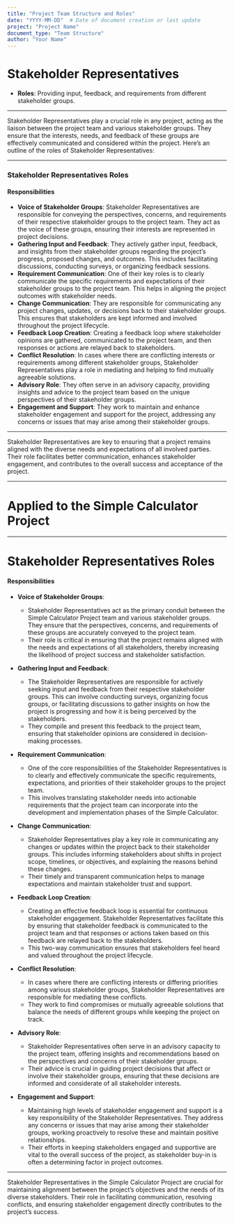 ```yaml
---
title: "Project Team Structure and Roles"
date: "YYYY-MM-DD"  # Date of document creation or last update
project: "Project Name"
document_type: "Team Structure"
author: "Your Name"
---
```

# Stakeholder Representatives

- **Roles**: Providing input, feedback, and requirements from different stakeholder groups.

---
Stakeholder Representatives play a crucial role in any project, acting as the liaison between the project team and various stakeholder groups. They ensure that the interests, needs, and feedback of these groups are effectively communicated and considered within the project. Here’s an outline of the roles of Stakeholder Representatives:

---

### Stakeholder Representatives Roles

#### Responsibilities
- **Voice of Stakeholder Groups**: Stakeholder Representatives are responsible for conveying the perspectives, concerns, and requirements of their respective stakeholder groups to the project team. They act as the voice of these groups, ensuring their interests are represented in project decisions.
- **Gathering Input and Feedback**: They actively gather input, feedback, and insights from their stakeholder groups regarding the project’s progress, proposed changes, and outcomes. This includes facilitating discussions, conducting surveys, or organizing feedback sessions.
- **Requirement Communication**: One of their key roles is to clearly communicate the specific requirements and expectations of their stakeholder groups to the project team. This helps in aligning the project outcomes with stakeholder needs.
- **Change Communication**: They are responsible for communicating any project changes, updates, or decisions back to their stakeholder groups. This ensures that stakeholders are kept informed and involved throughout the project lifecycle.
- **Feedback Loop Creation**: Creating a feedback loop where stakeholder opinions are gathered, communicated to the project team, and then responses or actions are relayed back to stakeholders.
- **Conflict Resolution**: In cases where there are conflicting interests or requirements among different stakeholder groups, Stakeholder Representatives play a role in mediating and helping to find mutually agreeable solutions.
- **Advisory Role**: They often serve in an advisory capacity, providing insights and advice to the project team based on the unique perspectives of their stakeholder groups.
- **Engagement and Support**: They work to maintain and enhance stakeholder engagement and support for the project, addressing any concerns or issues that may arise among their stakeholder groups.

---

Stakeholder Representatives are key to ensuring that a project remains aligned with the diverse needs and expectations of all involved parties. Their role facilitates better communication, enhances stakeholder engagement, and contributes to the overall success and acceptance of the project.

---
# Applied to the Simple Calculator Project 

---
# Stakeholder Representatives Roles

#### Responsibilities

- **Voice of Stakeholder Groups**:
  - Stakeholder Representatives act as the primary conduit between the Simple Calculator Project team and various stakeholder groups. They ensure that the perspectives, concerns, and requirements of these groups are accurately conveyed to the project team.
  - Their role is critical in ensuring that the project remains aligned with the needs and expectations of all stakeholders, thereby increasing the likelihood of project success and stakeholder satisfaction.

- **Gathering Input and Feedback**:
  - The Stakeholder Representatives are responsible for actively seeking input and feedback from their respective stakeholder groups. This can involve conducting surveys, organizing focus groups, or facilitating discussions to gather insights on how the project is progressing and how it is being perceived by the stakeholders.
  - They compile and present this feedback to the project team, ensuring that stakeholder opinions are considered in decision-making processes.

- **Requirement Communication**:
  - One of the core responsibilities of the Stakeholder Representatives is to clearly and effectively communicate the specific requirements, expectations, and priorities of their stakeholder groups to the project team.
  - This involves translating stakeholder needs into actionable requirements that the project team can incorporate into the development and implementation phases of the Simple Calculator.

- **Change Communication**:
  - Stakeholder Representatives play a key role in communicating any changes or updates within the project back to their stakeholder groups. This includes informing stakeholders about shifts in project scope, timelines, or objectives, and explaining the reasons behind these changes.
  - Their timely and transparent communication helps to manage expectations and maintain stakeholder trust and support.

- **Feedback Loop Creation**:
  - Creating an effective feedback loop is essential for continuous stakeholder engagement. Stakeholder Representatives facilitate this by ensuring that stakeholder feedback is communicated to the project team and that responses or actions taken based on this feedback are relayed back to the stakeholders.
  - This two-way communication ensures that stakeholders feel heard and valued throughout the project lifecycle.

- **Conflict Resolution**:
  - In cases where there are conflicting interests or differing priorities among various stakeholder groups, Stakeholder Representatives are responsible for mediating these conflicts.
  - They work to find compromises or mutually agreeable solutions that balance the needs of different groups while keeping the project on track.

- **Advisory Role**:
  - Stakeholder Representatives often serve in an advisory capacity to the project team, offering insights and recommendations based on the perspectives and concerns of their stakeholder groups.
  - Their advice is crucial in guiding project decisions that affect or involve their stakeholder groups, ensuring that these decisions are informed and considerate of all stakeholder interests.

- **Engagement and Support**:
  - Maintaining high levels of stakeholder engagement and support is a key responsibility of the Stakeholder Representatives. They address any concerns or issues that may arise among their stakeholder groups, working proactively to resolve these and maintain positive relationships.
  - Their efforts in keeping stakeholders engaged and supportive are vital to the overall success of the project, as stakeholder buy-in is often a determining factor in project outcomes.

---

Stakeholder Representatives in the Simple Calculator Project are crucial for maintaining alignment between the project’s objectives and the needs of its diverse stakeholders. Their role in facilitating communication, resolving conflicts, and ensuring stakeholder engagement directly contributes to the project’s success.